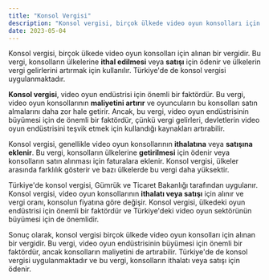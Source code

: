 ```yaml
---
title: "Konsol Vergisi"
description: "Konsol vergisi, birçok ülkede video oyun konsolları için alınan bir vergidir."
date: 2023-05-04
---
```


Konsol vergisi, birçok ülkede video oyun konsolları için alınan bir vergidir. Bu vergi, konsolların ülkelerine **ithal
edilmesi** veya **satışı** için ödenir ve ülkelerin vergi gelirlerini artırmak için kullanılır. Türkiye'de de konsol
vergisi uygulanmaktadır.

**Konsol vergisi**, video oyun endüstrisi için önemli bir faktördür. Bu vergi, video oyun konsollarının **maliyetini
artırır** ve oyuncuların bu konsolları satın almalarını daha zor hale getirir. Ancak, bu vergi, video oyun endüstrisinin
büyümesi için de önemli bir faktördür, çünkü vergi gelirleri, devletlerin video oyun endüstrisini teşvik etmek için
kullandığı kaynakları artırabilir.

Konsol vergisi, genellikle video oyun konsollarının **ithalatına** veya **satışına eklenir**. Bu vergi, konsolların
ülkelerine **getirilmesi** için ödenir veya konsolların satın alınması için faturalara eklenir. Konsol vergisi, ülkeler
arasında farklılık gösterir ve bazı ülkelerde bu vergi daha yüksektir.

Türkiye'de konsol vergisi, Gümrük ve Ticaret Bakanlığı tarafından uygulanır. Konsol vergisi, video oyun konsollarının
**ithalatı veya satışı** için alınır ve vergi oranı, konsolun fiyatına göre değişir. Konsol vergisi, ülkedeki oyun
endüstrisi için önemli bir faktördür ve Türkiye'deki video oyun sektörünün büyümesi için de önemlidir.

Sonuç olarak, konsol vergisi birçok ülkede video oyun konsolları için alınan bir vergidir. Bu vergi, video oyun
endüstrisinin büyümesi için önemli bir faktördür, ancak konsolların maliyetini de artırabilir. Türkiye'de de konsol
vergisi uygulanmaktadır ve bu vergi, konsolların ithalatı veya satışı için ödenir.

